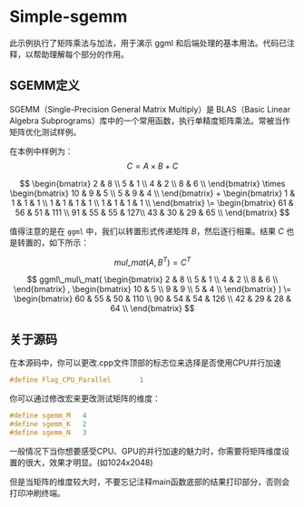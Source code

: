 # Simple-sgemm

此示例执行了矩阵乘法与加法，用于演示 ggml 和后端处理的基本用法。代码已注释，以帮助理解每个部分的作用。

## SGEMM定义

SGEMM（Single-Precision General Matrix Multiply）是 BLAS（Basic Linear Algebra Subprograms）库中的一个常用函数，执行单精度矩阵乘法。常被当作矩阵优化测试样例。

在本例中样例为：
$$
C = A\times B + C
$$

$$
\begin{bmatrix}
2 & 8 \\
5 & 1 \\
4 & 2 \\
8 & 6 \\
\end{bmatrix}
\times
\begin{bmatrix}
10 & 9 & 5 \\
5 & 9 & 4 \\
\end{bmatrix}
+
\begin{bmatrix}
1 & 1 & 1 & 1 \\
1 & 1 & 1 & 1 \\
1 & 1 & 1 & 1 \\
\end{bmatrix}
\=
\begin{bmatrix}
61 & 56 & 51 & 111 \\
91 & 55 & 55 & 127\\
43 & 30 & 29 & 65 \\
\end{bmatrix}
$$


值得注意的是在 `ggml` 中，我们以转置形式传递矩阵 $B$，然后逐行相乘。结果 $C$ 也是转置的，如下所示：


$$
mul\_mat(A, B^T) = C^T
$$

$$
ggml\_mul\_mat(
\begin{bmatrix}
2 & 8 \\
5 & 1 \\
4 & 2 \\
8 & 6 \\
\end{bmatrix}
,
\begin{bmatrix}
10 & 5 \\
9 & 9 \\
5 & 4 \\
\end{bmatrix}
)
\=
\begin{bmatrix}
60 & 55 & 50 & 110 \\
90 & 54 & 54 & 126 \\
42 & 29 & 28 & 64 \\
\end{bmatrix}
$$

## 关于源码

在本源码中，你可以更改.cpp文件顶部的标志位来选择是否使用CPU并行加速

```c
#define Flag_CPU_Parallel       1
```

你可以通过修改宏来更改测试矩阵的维度：
```c
#define sgemm_M   4
#define sgemm_K   2
#define sgemm_N   3
```

一般情况下当你想要感受CPU、GPU的并行加速的魅力时，你需要将矩阵维度设置的很大，效果才明显。(如1024x2048)

但是当矩阵的维度较大时，不要忘记注释main函数底部的结果打印部分，否则会打印冲刷终端。